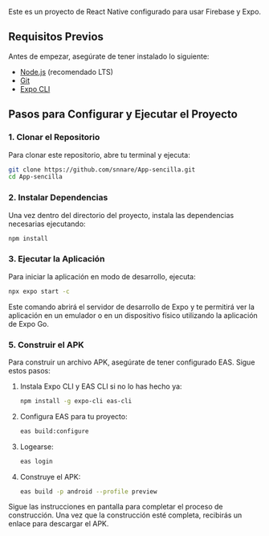 
Este es un proyecto de React Native configurado para usar Firebase y Expo.

## Requisitos Previos

Antes de empezar, asegúrate de tener instalado lo siguiente:

- [Node.js](https://nodejs.org/) (recomendado LTS)
- [Git](https://git-scm.com/)
- [Expo CLI](https://docs.expo.dev/get-started/installation/)

## Pasos para Configurar y Ejecutar el Proyecto

### 1. Clonar el Repositorio

Para clonar este repositorio, abre tu terminal y ejecuta:

```bash
git clone https://github.com/snnare/App-sencilla.git
cd App-sencilla
```

### 2. Instalar Dependencias
Una vez dentro del directorio del proyecto, instala las dependencias necesarias ejecutando:

```bash
npm install
```

### 3. Ejecutar la Aplicación

Para iniciar la aplicación en modo de desarrollo, ejecuta:

```bash
npx expo start -c
```

Este comando abrirá el servidor de desarrollo de Expo y te permitirá ver la aplicación en un emulador o en un dispositivo físico utilizando la aplicación de Expo Go.

### 5. Construir el APK

Para construir un archivo APK, asegúrate de tener configurado EAS. Sigue estos pasos:

1. Instala Expo CLI y EAS CLI si no lo has hecho ya:

    ```bash
    npm install -g expo-cli eas-cli
    ```

2. Configura EAS para tu proyecto:

    ```bash
    eas build:configure
    ```

3. Logearse:

    ```bash
    eas login
    ```

4. Construye el APK:

    ```bash
    eas build -p android --profile preview
    ```

Sigue las instrucciones en pantalla para completar el proceso de construcción. Una vez que la construcción esté completa, recibirás un enlace para descargar el APK.

